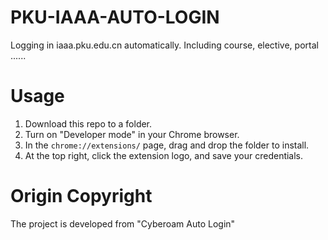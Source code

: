 # PKU-IAAA-AUTO-LOGIN
Logging in iaaa.pku.edu.cn automatically. Including course, elective, portal ......
# Usage
1. Download this repo to a folder.
2. Turn on "Developer mode" in your Chrome browser.
3. In the `chrome://extensions/` page, drag and drop the folder to install.
4. At the top right, click the extension logo, and save your credentials.

# Origin Copyright
The project is developed from "Cyberoam Auto Login"


